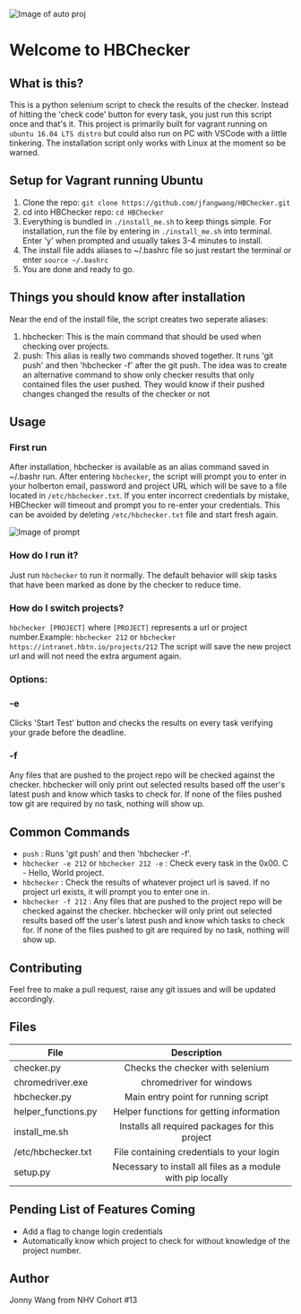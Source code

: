 ![Image of auto proj](https://i.imgur.com/WZNODKC.png)
# Welcome to HBChecker
## What is this?
This is a python selenium script to check the results of the checker. Instead of hitting the 'check code' button for every task, you just run this script once and that's it. This project is primarily built for vagrant running on ```ubuntu 16.04 LTS distro``` but could also run on PC with VSCode with a little tinkering. The installation script only works with Linux at the moment so be warned.

## Setup for Vagrant running Ubuntu
1. Clone the repo: ```git clone https://github.com/jfangwang/HBChecker.git```
2. cd into HBChecker repo: ```cd HBChecker```
3. Everything is bundled in ```./install_me.sh``` to keep things simple. For installation, run the file by entering in ```./install_me.sh``` into terminal. Enter 'y' when prompted and usually takes 3-4 minutes to install.
4. The install file adds aliases to ~/.bashrc file so just restart the terminal or enter ```source ~/.bashrc```
5. You are done and ready to go.

## Things you should know after installation
Near the end of the install file, the script creates two seperate aliases:
1. hbchecker: This is the main command that should be used when checking over projects.
2. push: This alias is really two commands shoved together. It runs 'git push' and then 'hbchecker -f' after the git push. The idea was to create an alternative command to show only checker results that only contained files the user pushed. They would know if their pushed changes changed the results of the checker or not

## Usage
### First run
After installation, hbchecker is available as an alias command saved in ~/.bashr run. After entering ```hbchecker```, the script will prompt you to enter in your holberton email, password and project URL which will be save to a file located in ```/etc/hbchecker.txt```. If you enter incorrect credentials by mistake, HBChecker will timeout and prompt you to re-enter your credentials. This can be avoided by deleting ```/etc/hbchecker.txt``` file and start fresh again.

![Image of prompt](https://i.imgur.com/CK9VBQQ.png)
### How do I run it?
Just run ```hbchecker``` to run it normally. The default behavior will skip tasks that have been marked as done by the checker to reduce time.        
### How do I switch projects?
```hbchecker [PROJECT]``` where ```[PROJECT]``` represents a url or project number.Example: ```hbchecker 212``` or ```hbchecker https://intranet.hbtn.io/projects/212```
The script will save the new project url and will not need the extra argument again.

### Options:
### -e
Clicks 'Start Test' button and checks the results on every task verifying your grade before the deadline.
### -f
Any files that are pushed to the project repo will be checked against the checker.  hbchecker  will  only  print  out selected  results  based off the user's latest push and know which tasks to check for. If none of the files pushed tow git are required by no task, nothing will show up.

## Common Commands
* ```push``` : Runs 'git push' and then 'hbchecker -f'.
* ```hbchecker -e 212``` or ```hbchecker 212 -e``` : Check every task in the 0x00. C - Hello, World project.
* ```hbchecker``` : Check the results of whatever project url is saved. If no project url exists, it will prompt you to enter one in.
* ```hbchecker -f 212``` :  Any files that are pushed to the project repo will be checked against the checker.  hbchecker  will  only  print  out selected  results  based off the user's latest push and know which tasks to check for. If none of the files pushed to git are required by no task, nothing will show up.

## Contributing
Feel free to make a pull request, raise any git issues and will be updated accordingly.

## Files

| File          | Description   |
| ------------- |:-------------:|
| checker.py    | Checks the checker with selenium     |
| chromedriver.exe      | chromedriver for windows     |
| hbchecker.py     | Main entry point for running script    |
| helper_functions.py     | Helper functions for getting information    |
| install_me.sh      | Installs all required packages for this project   |
| /etc/hbchecker.txt      | File containing credentials to your login |
| setup.py    | Necessary to install all files as a module with pip locally |

## Pending List of Features Coming
* Add a flag to change login credentials
* Automatically know which project to check for without knowledge of the project number.

## Author
Jonny Wang from NHV Cohort #13
